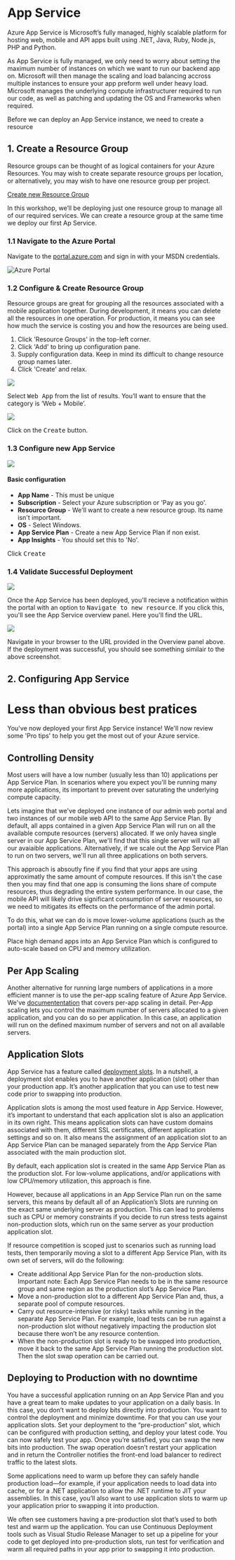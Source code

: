 # App Service

Azure App Service is Microsoft’s fully managed, highly scalable platform for hosting web, mobile and API apps built using .NET, Java, Ruby, Node.js, PHP and Python.

As App Service is fully managed, we only need to worry about setting the maximum number of instances on which we want to run our backend app on. Microsoft will then manage the scaling and load balancing accross multiple instances to ensure your app preform well under heavy load. Microsoft manages the underlying compute infrastructurer required to run our code, as well as patching and updating the OS and Frameworks when required. 

Before we can deploy an App Service instance, we need to create a resource

## 1. Create a Resource Group

Resource groups can be thought of as logical containers for your Azure Resources. You may wish to create separate resource groups per location, or alternatively, you may wish to have one resource group per project.

[Create new Resource Group](/Assets/CreateResourceGroup.png)

In this workshop, we’ll be deploying just one resource group to manage all of our required services. We can create a resource group at the same time we deploy our first Ap Service.

  

### 1.1 Navigate to the Azure Portal

Navigate to the [portal.azure.com](portal.azure.com) and sign in with your MSDN credentials.
 
![Azure Portal](https://github.com/MikeCodesDotNet/Mobile-Cloud-Workshop/blob/walkthrough/Walkthrough%20Guide/Misc/APS1.png?raw=true)


### 1.2 Configure & Create Resource Group

Resource groups are great for grouping all the resources associated with a mobile application together. During development, it means you can delete all the resources in one operation. For production, it means you can see how much the service is costing you and how the resources are being used.

1. Click 'Resource Groups' in the top-left corner.
2. Click 'Add' to bring up configuration pane. 
3. Supply configuration data. Keep in mind its difficult to change resource group names later. 
4. Click 'Create' and relax. 


![](https://github.com/MikeCodesDotNet/Mobile-Cloud-Workshop/blob/walkthrough/Walkthrough%20Guide/Misc/APS3.png?raw=true)

Select <kbd>Web App</kbd> from the list of results. You’ll want to ensure that the category is ‘Web + Mobile’.



![](https://github.com/MikeCodesDotNet/Mobile-Cloud-Workshop/blob/walkthrough/Walkthrough%20Guide/Misc/RSG1.png?raw=true)

Click on the <kbd>Create</kbd> button.


### 1.3 Configure new App Service 

![](https://github.com/MikeCodesDotNet/Mobile-Cloud-Workshop/blob/walkthrough/Walkthrough%20Guide/Misc/APS5.png?raw=true)

####   Basic configuration
* **App Name** - This must be unique 
* **Subscription** - Select your Azure subscription or 'Pay as you go'.
* **Resource Group** - We'll want to create a new resource group. Its name isn't important. 
* **OS** - Select Windows. 
* **App Service Plan** - Create a new App Service Plan if non exist.  
* **App Insights** - You should set this to 'No'. 

Click <kbd>Create</kbd>


### 1.4 Validate Successful Deployment

![](https://github.com/MikeCodesDotNet/Mobile-Cloud-Workshop/blob/walkthrough/Walkthrough%20Guide/Misc/APS6.png?raw=true)

Once the App Service has been deployed, you'll recieve a notification within the portal with an option to <kbd>Navigate to new resource</kbd>. If you click this, you'll see the App Service overview panel. Here you'll find the URL. 
 

![](https://github.com/MikeCodesDotNet/Mobile-Cloud-Workshop/blob/walkthrough/Walkthrough%20Guide/Misc/APS7.png?raw=true)

Navigate in your browser to the URL provided in the Overview panel above. If the deployment was successful, you should see something similair to the above screenshot.  

## 2. Configuring App Service






# Less than obvious best pratices 
You've now deployed your first App Service instance! We'll now review some 'Pro tips' to help you get the most out of your Azure service. 

## Controlling Density 
Most users will have a low number (usually less than 10) applications per App Service Plan. In scenarios where you expect you'll be running many more applications, its important to prevent over saturating the underlying compute capacity. 

Lets imagine that we've deployed one instance of our admin web portal and two instances of our mobile web API to the same App Service Plan. By default, all apps contained in a given App Service Plan will run on all the available compute resources (servers) allocated. If we only havea single server in our App Service Plan, we'll find that this single server will run all our avaiaible applications. Alternatively, if we scale out the App Service Plan to run on two servers, we'll run all three applications on both servers. 

This approach is absoutly fine if you find that your apps are using approximatly the same amount of compute resources. If this isn't the case then you may find that one app is consuming the lions share of compute resources, thus degrading the entire system performance. In our case, the mobile API will likely drive significant consumption of server resources, so we need to mitigates its effects on the performance of the admin portal. 

To do this, what we can do is move lower-volume applications (such as the portal) into a single App Service Plan running on a single compute resource. 

Place high demand apps into an App Service Plan which is configured to auto-scale based on CPU and memory utilization. 

## Per App Scaling 
Another alternative for running large numbers of applications in a more efficient manner is to use the per-app scaling feature of Azure App Service. We've [documententation](https://msdn.microsoft.com/en-us/magazine/mt793270.aspx) that covers per-app scaling in detail. Per-App scaling lets you control the maximum number of servers allocated to a given application, and you can do so per application. In this case, an application will run on the defined maximum number of servers and not on all available servers.

## Application Slots
App Service has a feature called [deployment slots](https://docs.microsoft.com/en-gb/azure/app-service/web-sites-staged-publishing). In a nutshell, a deployment slot enables you to have another application (slot) other than your production app. It’s another application that you can use to test new code prior to swapping into production.

Application slots is among the most used feature in App Service. However, it’s important to understand that each application slot is also an application in its own right. This means application slots can have custom domains associated with them, different SSL certificates, different application settings and so on. It also means the assignment of an application slot to an App Service Plan can be managed separately from the App Service Plan associated with the main production slot.

By default, each application slot is created in the same App Service Plan as the production slot. For low-volume applications, and/or applications with low CPU/memory utilization, this approach is fine.

However, because all applications in an App Service Plan run on the same servers, this means by default all of an Application’s Slots are running on the exact same underlying server as production. This can lead to problems such as CPU or memory constraints if you decide to run stress tests against non-production slots, which run on the same server as your production application slot.

If resource competition is scoped just to scenarios such as running load tests, then temporarily moving a slot to a different App Service Plan, with its own set of servers, will do the following:

* Create additional App Service Plan for the non-production slots. Important note: Each App Service Plan needs to be in the same resource group and same region as the production slot’s App Service Plan.
* Move a non-production slot to a different App Service Plan and, thus, a separate pool of compute resources.
* Carry out resource-intensive (or risky) tasks while running in the separate App Service Plan. For example, load tests can be run against a non-production slot without negatively impacting the production slot because there won’t be any resource contention.
* When the non-production slot is ready to be swapped into production, move it back to the same App Service Plan running the production slot. Then the slot swap operation can be carried out.

## Deploying to Production with no downtime 
You have a successful application running on an App Service Plan and you have a great team to make updates to your application on a daily basis. In this case, you don’t want to deploy bits directly into production. You want to control the deployment and minimize downtime. For that you can use your application slots. Set your deployment to the “pre-production” slot, which can be configured with production setting, and deploy your latest code. You can now safely test your app. Once you’re satisfied, you can swap the new bits into production. The swap operation doesn’t restart your application and in return the Controller notifies the front-end load balancer to redirect traffic to the latest slots.

Some applications need to warm up before they can safely handle production load—for example, if your application needs to load data into cache, or for a .NET application to allow the .NET runtime to JIT your assemblies. In this case, you’ll also want to use application slots to warm up your application prior to swapping it into production.

We often see customers having a pre-production slot that’s used to both test and warm up the application. You can use Continuous Deployment tools such as Visual Studio Release Manager to set up a pipeline for your code to get deployed into pre-production slots, run test for verification and warm all required paths in your app prior to swapping it into production.
